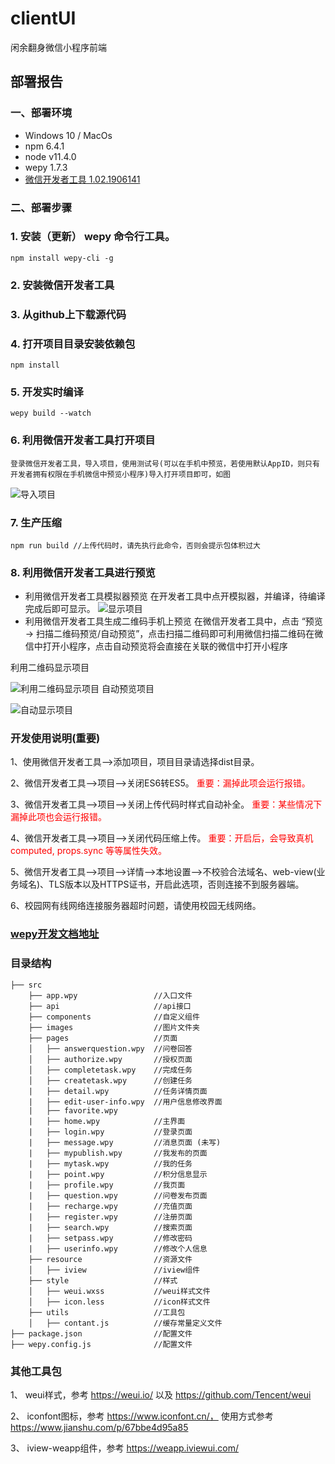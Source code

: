 # clientUI
闲余翻身微信小程序前端

## **部署报告**

### **一、部署环境**
* Windows 10 / MacOs
* npm 6.4.1
* node v11.4.0
* wepy 1.7.3
* [微信开发者工具 1.02.1906141](https://developers.weixin.qq.com/miniprogram/dev/devtools/download.html)

### **二、部署步骤**
### **1. 安装（更新） wepy 命令行工具**。
	npm install wepy-cli -g
### **2. 安装微信开发者工具**
### **3. 从github上下载源代码**
### **4. 打开项目目录安装依赖包**
	npm install
### **5. 开发实时编译**
    wepy build --watch
### **6. 利用微信开发者工具打开项目**
    登录微信开发者工具，导入项目，使用测试号(可以在手机中预览，若使用默认AppID，则只有开发者拥有权限在手机微信中预览小程序)导入打开项目即可，如图
![导入项目](sample_UI/import-project.png)

### **7. 生产压缩**
	npm run build //上传代码时，请先执行此命令，否则会提示包体积过大

### **8. 利用微信开发者工具进行预览**
* 利用微信开发者工具模拟器预览
    在开发者工具中点开模拟器，并编译，待编译完成后即可显示。
![显示项目](sample_UI/preview-project.png)
* 利用微信开发者工具生成二维码手机上预览
    在微信开发者工具中，点击 “预览 -> 扫描二维码预览/自动预览”，点击扫描二维码即可利用微信扫描二维码在微信中打开小程序，点击自动预览将会直接在关联的微信中打开小程序

利用二维码显示项目

![利用二维码显示项目](sample_UI/preview-project-by-QRcode.png)
自动预览项目

![自动显示项目](sample_UI/preview-project-by-auto.png)


### **开发使用说明(重要)**

1、使用微信开发者工具-->添加项目，项目目录请选择dist目录。

2、微信开发者工具-->项目-->关闭ES6转ES5。 <font color=red>重要：漏掉此项会运行报错。</font> 

3、微信开发者工具-->项目-->关闭上传代码时样式自动补全。  <font color=red>重要：某些情况下漏掉此项也会运行报错。</font> 

4、微信开发者工具-->项目-->关闭代码压缩上传。  <font color=red>重要：开启后，会导致真机computed, props.sync 等等属性失效。</font> 

5、微信开发者工具-->项目-->详情-->本地设置-->不校验合法域名、web-view(业务域名)、TLS版本以及HTTPS证书，开启此选项，否则连接不到服务器端。

6、校园网有线网络连接服务器超时问题，请使用校园无线网络。

### **[wepy开发文档地址](https://tencent.github.io/wepy/)**

### **目录结构**

    ├── src
        ├── app.wpy                 //入口文件
        ├── api                     //api接口
        ├── components              //自定义组件
        ├── images                  //图片文件夹
        ├── pages                   //页面
        │   ├── answerquestion.wpy  //问卷回答
        │   ├── authorize.wpy       //授权页面
        │   ├── completetask.wpy    //完成任务
        │   ├── createtask.wpy      //创建任务
        |   ├── detail.wpy          //任务详情页面
        |   ├── edit-user-info.wpy  //用户信息修改界面
        |   ├── favorite.wpy            
        |   ├── home.wpy            //主界面
        |   ├── login.wpy           //登录页面
        |   ├── message.wpy         //消息页面 (未写)
        |   ├── mypublish.wpy       //我发布的页面
        |   ├── mytask.wpy          //我的任务
        |   ├── point.wpy           //积分信息显示
        |   ├── profile.wpy         //我页面
        |   ├── question.wpy        //问卷发布页面
        |   ├── recharge.wpy        //充值页面
        |   ├── register.wpy        //注册页面
        |   ├── search.wpy          //搜索页面
        |   ├── setpass.wpy         //修改密码
        |   ├── userinfo.wpy        //修改个人信息
        ├── resource                //资源文件
        │   ├── iview               //iview组件
        ├── style                   //样式
        │   ├── weui.wxss           //weui样式文件
        │   ├── icon.less           //icon样式文件
        ├── utils                   //工具包
        │   ├── contant.js          //缓存常量定义文件    
    ├── package.json                //配置文件
    ├── wepy.config.js              //配置文件   

### **其他工具包**

1、 weui样式，参考 https://weui.io/ 以及 https://github.com/Tencent/weui

2、 iconfont图标，参考 https://www.iconfont.cn/， 使用方式参考 https://www.jianshu.com/p/67bbe4d95a85

3、 iview-weapp组件，参考 https://weapp.iviewui.com/


